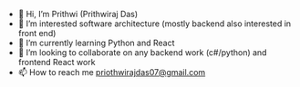 - 👋 Hi, I’m Prithwi (Prithwiraj Das)
- 👀 I’m interested software architecture (mostly backend also interested in front end)
- 🌱 I’m currently learning Python and React
- 💞️ I’m looking to collaborate on any backend work (c#/python) and frontend React work
- 📫 How to reach me priothwirajdas07@gmail.com


